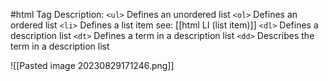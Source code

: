 #html
Tag Description:
`<ul>` Defines an unordered list
`<ol>` Defines an ordered list
`<li>` Defines a list item  see: [[html LI (list item)]]
`<dl>` Defines a description list
`<dt>` Defines a term in a description list
`<dd>` Describes the term in a description list

![[Pasted image 20230829171246.png]]